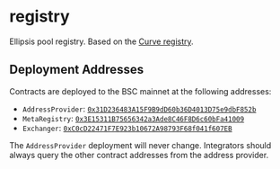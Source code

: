 # registry
Ellipsis pool registry. Based on the [Curve registry](https://github.com/curvefi/curve-pool-registry).

## Deployment Addresses

Contracts are deployed to the BSC mainnet at the following addresses:

* `AddressProvider`: [`0x31D236483A15F9B9dD60b36D4013D75e9dbF852b`](https://bscscan.com/address/0x31D236483A15F9B9dD60b36D4013D75e9dbF852b#code)
* `MetaRegistry`: [`0x3E15311B75656342a3Ade8C46F8D6c60bFa41009`](https://bscscan.com/address/0x3E15311B75656342a3Ade8C46F8D6c60bFa41009#code)
* `Exchanger`: [`0xC0cD22471F7E923b10672A98793F68f041f607EB`](https://bscscan.com/address/0xC0cD22471F7E923b10672A98793F68f041f607EB#code)

The `AddressProvider` deployment will never change. Integrators should always query the other contract addresses from the address provider.
